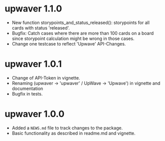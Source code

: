 # upwaver 1.1.0

* New function storypoints_and_status_released(): storypoints for all cards with status 'released'.
* Bugfix: Catch cases where there are more than 100 cards on a board since storypoint calculation might be wrong in those cases.
* Change one testcase to reflect 'Upwave' API-Changes.

# upwaver 1.0.1

* Change of API-Token in vignette.
* Renaming (upwaver -> 'upwaver' / UpWave -> 'Upwave') in vignette and documentation
* Bugfix in tests.

# upwaver 1.0.0

* Added a `NEWS.md` file to track changes to the package.
* Basic functionality as described in readme.md and vignette.
